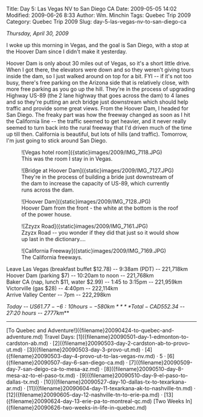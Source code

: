 Title: Day 5: Las Vegas NV to San Diego CA
Date: 2009-05-05 14:02
Modified: 2009-06-26 8:33
Author: Wm. Minchin
Tags: Quebec Trip 2009
Category: Quebec Trip 2009
Slug: day-5-las-vegas-nv-to-san-diego-ca

*Thursday, April 30, 2009*

I woke up this morning in Vegas, and the goal is San Diego, with a stop
at the Hoover Dam since I didn't make it yesterday.

<!-- read more -->

Hoover Dam is only about 30 miles out of Vegas, so it's a short little
drive. When I got there, the elevators were down and so they weren't
giving tours inside the dam, so I just walked around on top for a bit.
FYI -- if it's not too busy, there's free parking on the Arizona side
that is relatively close, with more free parking as you go up the hill.
They're in the process of upgrading Highway US-89 (the 2 lane highway
that goes across the dam) to 4 lanes and so they're putting an arch
bridge just downstream which should help traffic and provide some great
views. From the Hoover Dam, I headed for San Diego. The freaky part was
how the freeway changed as soon as I hit the California line -- the
traffic seemed to get heavier, and it never really seemed to turn back
into the rural freeway that I'd driven much of the time up till then.
California is beautiful, but lots of hills (and traffic). Tomorrow, I'm
just going to stick around San Diego.

<figure markdown=1>
![Vegas hotel room]({static}images/2009/IMG_7118.JPG)
<figcaption markdown=1>
This
was the room I stay in in Vegas.
</figcaption>
</figure>

<figure markdown=1>
![Bridge at Hoover Dam]({static}images/2009/IMG_7127.JPG)
<figcaption markdown=1>
They're
in the process of building a bride just downstream of the dam to
increase the capacity of US-89, which currently runs across the dam.
</figcaption>
</figure>

<figure markdown=1>
![Hoover Dam]({static}images/2009/IMG_7128.JPG)
<figcaption markdown=1>
Hoover
Dam from the front - the white at the bottom is the roof of the power
house.
</figcaption>
</figure>

<figure markdown=1>
![Zzyzx Road]({static}images/2009/IMG_7161.JPG)
<figcaption markdown=1>
Zzyzx
Road -- you wonder if they did that just so it would show up last in the
dictionary....
</figcaption>
</figure>

<figure markdown=1>
![California Freeway]({static}images/2009/IMG_7169.JPG)
<figcaption markdown=1>
The California freeways.
</figcaption>
</figure>

Leave Las Vegas (breakfast buffet $12.78) -- 9:38am (PDT) -- 221,718km  
Hoover Dam (parking $7) -- 10:20am to noon -- 221,768km  
Baker CA (nap, lunch $11, water $2.99) -- 1:45 to 3:15pm -- 221,959km  
Victorville (gas $28) -- 4:40pm -- 222,114km  
Arrive Valley Center -- 7pm -- 222,298km

*Today -- US$61.77 -- 6:10 hours -- 580km*  
***Total - CAD$552.34 -- 27:20 hours -- 2777km***

---

<div class="text-center" markdown=1>
[To Quebec and Adventure!]({filename}20090424-to-quebec-and-adventure.md)  
Travel Days:
[1]({filename}20090501-day-1-edmonton-to-cardston-ab.md) ·
[2]({filename}20090503-day-2-cardston-ab-to-provo-ut.md) ·
[3]({filename}20090503-day-3-provo-ut.md) ·
[4]({filename}20090503-day-4-provo-ut-to-las-vegas-nv.md) ·
5 ·
[6]({filename}20090507-day-6-san-diego-ca.md) ·
[7]({filename}20090509-day-7-san-deigo-ca-to-mesa-az.md) ·
[8]({filename}20090510-day-8-mesa-az-to-el-paso-tx.md) ·
[9]({filename}20090510-day-9-el-paso-to-dallas-tx.md) ·
[10]({filename}20090527-day-10-dallas-tx-to-texarkana-ar.md) ·
[11]({filename}20090604-day-11-texarkana-ak-to-nashville-tn.md) ·
[12]({filename}20090605-day-12-nashville-tn-to-erie-pa.md) ·
[13]({filename}20090624-day-13-erie-pa-to-montreal-qc.md)  
[Two Weeks In]({filename}20090626-two-weeks-in-life-in-quebec.md)
</div>
